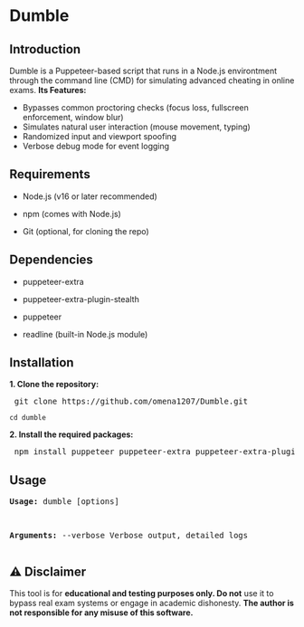 # Dumble

## Introduction
Dumble is a Puppeteer-based script that runs in a Node.js environtment through the command line (CMD) for simulating advanced cheating in online exams. **Its Features:**

- Bypasses common proctoring checks (focus loss, fullscreen enforcement, window blur)
- Simulates natural user interaction (mouse movement, typing)
- Randomized input and viewport spoofing
- Verbose debug mode for event logging


## Requirements

- Node.js (v16 or later recommended)

- npm (comes with Node.js)

- Git (optional, for cloning the repo)


## Dependencies

- puppeteer-extra

- puppeteer-extra-plugin-stealth

- puppeteer

- readline (built-in Node.js module)

## Installation

**1. Clone the repository:**

<pre> git clone https://github.com/omena1207/Dumble.git </pre>


``` cd dumble ```


**2. Install the required packages:**

<pre> npm install puppeteer puppeteer-extra puppeteer-extra-plugin-stealth </pre>

## Usage

**<pre>Usage:**
        dumble [options]

**Arguments:**
        --verbose    Verbose output, detailed logs
</pre>

## ⚠️ Disclaimer

This tool is for **educational and testing purposes only. Do not** use it to bypass real exam systems or engage in academic dishonesty. **The author is not responsible for any misuse of this software.**

